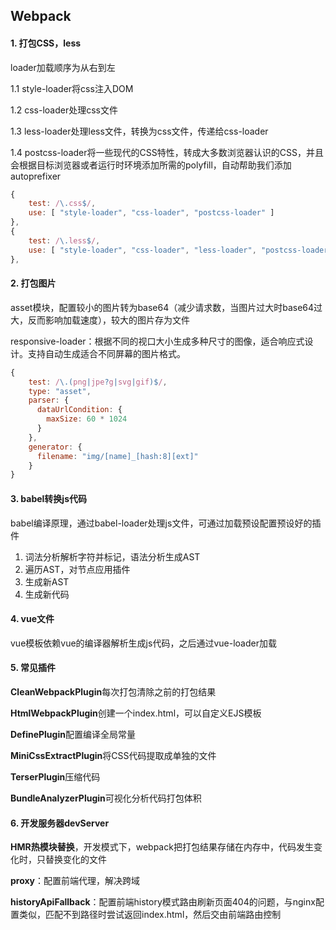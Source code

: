 ## Webpack

#### 1. 打包CSS，less

loader加载顺序为从右到左

1.1 style-loader将css注入DOM

1.2 css-loader处理css文件

1.3 less-loader处理less文件，转换为css文件，传递给css-loader

1.4 postcss-loader将一些现代的CSS特性，转成大多数浏览器认识的CSS，并且会根据目标浏览器或者运行时环境添加所需的polyfill，自动帮助我们添加autoprefixer

```javascript
{
    test: /\.css$/,
    use: [ "style-loader", "css-loader", "postcss-loader" ]
},
{
    test: /\.less$/,
    use: [ "style-loader", "css-loader", "less-loader", "postcss-loader" ]
},
```

#### 2. 打包图片

asset模块，配置较小的图片转为base64（减少请求数，当图片过大时base64过大，反而影响加载速度），较大的图片存为文件

responsive-loader：根据不同的视口大小生成多种尺寸的图像，适合响应式设计。支持自动生成适合不同屏幕的图片格式。

```javascript
{
    test: /\.(png|jpe?g|svg|gif)$/,
    type: "asset",
    parser: {
      dataUrlCondition: {
        maxSize: 60 * 1024
      }
    },
    generator: {
      filename: "img/[name]_[hash:8][ext]"
    }
}
```

#### 3. babel转换js代码

babel编译原理，通过babel-loader处理js文件，可通过加载预设配置预设好的插件

1. 词法分析解析字符并标记，语法分析生成AST
2. 遍历AST，对节点应用插件
3. 生成新AST
4. 生成新代码

#### 4. vue文件

vue模板依赖vue的编译器解析生成js代码，之后通过vue-loader加载

#### 5. 常见插件

**CleanWebpackPlugin**每次打包清除之前的打包结果

**HtmlWebpackPlugin**创建一个index.html，可以自定义EJS模板

**DefinePlugin**配置编译全局常量

**MiniCssExtractPlugin**将CSS代码提取成单独的文件

**TerserPlugin**压缩代码

**BundleAnalyzerPlugin**可视化分析代码打包体积

#### 6. 开发服务器devServer

**HMR热模块替换**，开发模式下，webpack把打包结果存储在内存中，代码发生变化时，只替换变化的文件

**proxy**：配置前端代理，解决跨域

**historyApiFallback**：配置前端history模式路由刷新页面404的问题，与nginx配置类似，匹配不到路径时尝试返回index.html，然后交由前端路由控制

